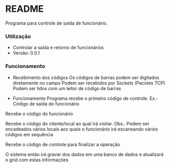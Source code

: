 # README #

Programa para controle de saída de funcionário.

### Utilização ###

* Controlar a saída e retorno de funcionários
* Versão: 0.0.1

### Funcionamento ###

* Recebimento dos códigos
Os códigos de barras podem ser digitados diretamente no campo
Podem ser recebidos por Sockets (Pacotes TCP)
Podem ser lidos com um leitor de código de barras

* Funcionamento
Programa recebe o primeiro código de controle.
Ex.: Código de saída do funcionário

Recebe o código do funcionário

Recebe o código do cliente/local ao qual irá visitar.
Obs.: Podem ser encadeados vários locais aos quais o funcionário irá escaneando vários códigos em sequência

Recebe o código de controle para finalizar a operação

O sistema então irá gravar dos dados em uma banco de dados e atualizará o grid com estas informações